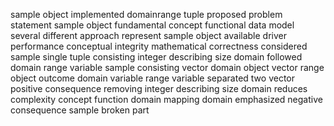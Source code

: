 sample object implemented domainrange tuple proposed problem statement sample object fundamental concept functional data model several different approach represent sample object available driver performance conceptual integrity mathematical correctness considered sample single tuple consisting integer describing size domain followed domain range variable sample consisting vector domain object vector range object outcome domain variable range variable separated two vector positive consequence removing integer describing size domain reduces complexity concept function domain mapping domain emphasized negative consequence sample broken part
